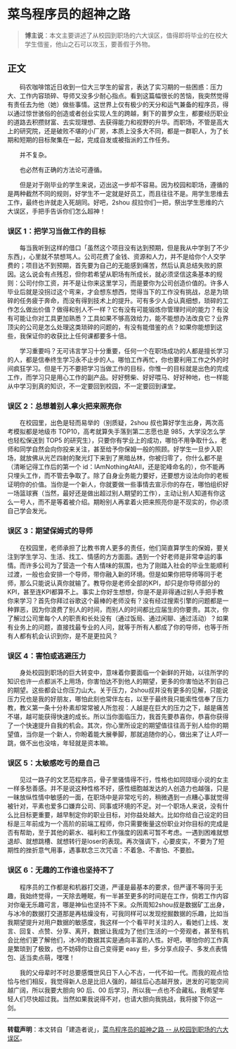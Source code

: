 # 菜鸟程序员的超神之路

> **博主说**：本文主要讲述了从校园到职场的六大误区，值得即将毕业的在校大学生借鉴，他山之石可以攻玉，要善假于外物。

## 正文


　　码农咖啡馆近日收到一位大三学生的留言，表达了实习期的一些困惑：压力大、工作内容琐碎、导师又没多少耐心指点。看到这篇幅很长的苦恼，我突然觉得有责任去为他（她）做些事情。这世界上仅有极少的天分和运气兼备的程序员，得以通过惊世骇俗的创造或者创业实现人生的跨越，剩下的普罗众生，都要经历职业的道路去积攒财富、去实现理想、去获得能力和视野的升华。而职场，不管是高大上的研究院，还是破败不堪的小厂房，本质上没多大不同，都是一群职人，为了长期和短期的目标聚集在一起，完成自发或被指派的工作任务。

　　并不复杂。

　　也必然有正确的方法论可遵循。

　　但是对于刚毕业的学生来说，迈出这一步却不容易。因为校园和职场，遵循的是两种截然不同的规则，好学生不一定就是好员工，而且往往不是。用学生思维去工作，最终也许就走入死胡同。好吧，2shou 叔拉你们一把，祭出学生思维的六大误区，手把手告诉你们怎么超神！

### 误区 1：把学习当做工作的目标


　　每当我听到这样的借口「虽然这个项目没有达到预期，但是我从中学到了不少东西」，心里就不禁想骂人。公司花费了金钱、资源和人力，并不是给你个人交学费的；项目达不到预期，首先要为自己的无能感到痛苦，然后认真总结失败的原因。这么说会有点残忍，但你若希望从职场有所成长，就必须坚信这条基本的规则：公司付你工资，并不是让你来这里学习，而是要你为公司创造价值的。许多人毕业后就是没拐过这个弯来，才会想东想西，觉得当下的工作没有挑战，总是为琐碎的任务疲于奔命，而没有得到技术上的提升。可有多少人会认真细想，琐碎的工作怎么做出价值？做得和别人不一样？它有没有可能锻炼你管理时间的能力？有没有可能让你对工具更加熟悉？工具如果不够高效给力，能不能想办法改良它？业界顶尖的公司是怎么处理这类琐碎的问题的，有没有能借鉴的点？如果你能想到这些，我保证你的收获比上任何课都要多十倍。

　　学习重要吗？无可讳言学习十分重要，任何一个在职场成功的人都是擅长学习的人，都是信奉终生学习永不止步的人。哪怕工作再忙，你也要利用工作之外的时间疯狂学习。但是千万不要把学习当做工作的目标，你惟一的目标就是出色的完成工作，而学习只是用心工作的副产品。好好劈柴、好好喂马、好好种地，也一样能从中学习到真的知识，不一定要回到校园，不一定要回到课堂。

### 误区 2：总想着别人拿火把来照亮你


　　在校园里，出色是轻而易举的（别质疑，2shou 叔也算好学生出身，两次高考模拟都是地级市 TOP10，高考就算失手落到第二志愿也是 985，大学没怎么学也轻松保送到 TOP5 的研究生），只要你有学业上的成功，哪怕不用争取什么，老师和同学自然会向你投来关注，甚至给予你保姆一般的照顾。好学生一旦步入职场，就放佛从光芒四射的聚光灯下来到了黑暗丛林，你被归零了，你什么都不是（清晰记得工作后的第一个 id：IAmNothingAtAll，还是驼峰命名的），你不能再只埋头工作，而不管去争取了。除了自身业务能力要好，还要想方设法向你的老板证明你的价值。当你是一个新人，你就要做一些事情去宣示你的存在，哪怕组织好一场篮球赛（当然，最好还是做出超过别人期望的工作），主动让别人知道有你这么一号人，而不是等着被介绍。期盼别人再拿着火把来照亮你是不现实的，你必须自己学会发光。

### 误区 3：期望保姆式的导师


　　在校园里，老师承担了比教书育人更多的责任，他们简直算学生的保姆，要关注到学生学习、生活、找工、情感的方方面面。遇到一个好老师是非常幸运的事情。而许多公司为了营造一个有人情味的氛围，也为了刚踏入社会的毕业生能顺利过渡，一般也会安排一个导师，带你融入新的环境。但是如果你把导师等同于老师，那么只能说认真你就输了。教导你是老师全部的KPI，却只是你导师部分的KPI，甚至连KPI都算不上。事实上你好生想想，你是不是非得通过别人手把手教你来学习？首先你拜过谷歌这个最棒的老师没有？没有经过搜索引擎的问题都是一种罪恶，因为你浪费了别人的时间，而别人的时间都比应届生的你要贵。其次，你了解过公司里每个人的职责和长处没有（通过饭局、通过闲聊、通过活动）？如果有业务上的问题，直接找最专业的人问，就等于所有人都成了你的导师，也等于所有人都有机会认识到你，是不是更拉风？


### 误区 4：害怕或逃避压力


　　身处校园到职场的巨大转变中，意味着你要面临一个新鲜的开始，以往所学的知识也许一点都派不上用场，你害怕达不到他人的期望，更多的你害怕达不到自己的期望。这些都会让你压力山大。关于压力，2shou叔并没有更多的见解，只能说压力兄也是我的好朋友，哪怕此刻也常伴左右，以至于最终我只能索性信奉了压力教，教义第一条十分朴素却常常被人所忽视：人越是在巨大的压力之下，越是痛苦不堪，越可能获得快速的成长。所以当你面临压力，我首先要恭喜你，恭喜你获得了一个快速提升自我的机会。其次，你心里所设定的期望值往往高于别人给你的期望值，当你是一个新人，你盼着能大展拳脚，那就追随你的心，做出来了让人吓一跳，做不出也没啥，年轻就是资本嘛。

### 误区 5：太敏感吃亏的是自己


　　见过一路子的文艺范程序员，骨子里骚情得不行，性格也如同琼瑶小说的女主一样多愁善感。并不是说这种性格不好，感性细胞越发达的人创造力也越强，只是一昧放纵性情中敏感的一面，在职场中是非常吃亏的，稍微遇到一点糟心事就觉得被针对，平素也爱多口嫌弃公司、同事或环境的不足。对一个职场人来说，没有什么比目标更重要，越早制定你的职业目标，对你益处越大。比如你给自己设定的目标是三年前成为一个高阶的前端工程师，你只需要衡量这份职业对你目标的完成是否有帮助，至于其他的薪水、福利和工作强度的因素可暂不考虑。一遇到困难就想退却、就想跳槽、就想转行是loser的表现。再次强调下，心要皮实，不要为了短期性的挫折意气用事，遇事默念三次咒语：不着急、不害怕、不要脸。

### 误区 6：无趣的工作谁也坚持不了


　　程序员的工作都是和机器打交道，严谨是最基本的要求，但严谨不等同于无趣，我始终觉得，一天除去睡眠，有一半甚至更多的时间是在工作，倘若工作内容对你毫无乐趣可言，哪是神仙也坚持不下来。众所周知2shou叔是数据矿工出身，与冰冷的数据打交道那是再枯燥没有，可我同样可以发现挖掘数据的乐趣，比如当我期望提升对用户数据的敏感度，我这样一个个看平时关注的人，看她们上线、发言、回复、点赞、分享、离开，数据让我成为了他们生活的一个旁观者，甚至有机会比他们更了解他们，冰冷的数据其实是通向丰富的人性。好吧，哪怕你的工作真是繁琐到了极致，也不妨碍你让自己变得更 easy 些，多分享点段子、多发点表情包、适当卖点萌，嘿嘿！

　　我的父母辈时不时总要感慨世风日下人心不古，一代不如一代。而我的观点恰恰与他们相反，我觉得新人总是比旧人强的，越往后心态越开放，迸发的可能空间越广阔，所以我要大胆向 90 后、00 后学习，所以我一点也不会藏私，我希望年轻人们尽快超过我。当然如果我说得不对，也请大胆向我挑战，我将接下你这一剑。


----------
**转载声明**：本文转自「建造者说」，[菜鸟程序员的超神之路 -- 从校园到职场的六大误区](http://guoze.me/2015/03/02/excellent-programmer/)。
